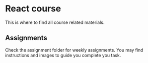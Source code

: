 ﻿
# React course
This is where to find all course related materials.
## Assignments
Check the assignment folder for weekly assignments. You may find instructions and images to guide you complete you task.

